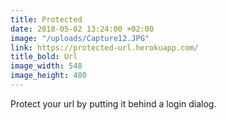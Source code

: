 ```yaml
---
title: Protected
date: 2018-05-02 13:24:00 +02:00
image: "/uploads/Capture12.JPG"
link: https://protected-url.herokuapp.com/
title_bold: Url
image_width: 548
image_height: 480
---
```


Protect your url by putting it behind a login dialog.